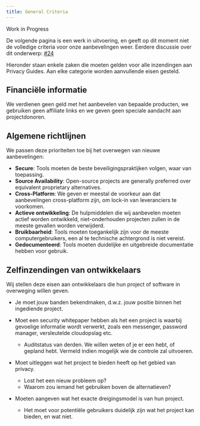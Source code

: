 ```yaml
---
title: General Criteria
---
```


<div class="admonition example" markdown>
<p class="admonition-title">Work in Progress</p>

De volgende pagina is een werk in uitvoering, en geeft op dit moment niet de volledige criteria voor onze aanbevelingen weer. Eerdere discussie over dit onderwerp: [#24](https://github.com/privacyguides/privacyguides.org/discussions/24)

</div>

Hieronder staan enkele zaken die moeten gelden voor alle inzendingen aan Privacy Guides. Aan elke categorie worden aanvullende eisen gesteld.

## Financiële informatie

We verdienen geen geld met het aanbevelen van bepaalde producten, we gebruiken geen affiliate links en we geven geen speciale aandacht aan projectdonoren.

## Algemene richtlijnen

We passen deze prioriteiten toe bij het overwegen van nieuwe aanbevelingen:

- **Secure**: Tools moeten de beste beveiligingspraktijken volgen, waar van toepassing.
- **Source Availability**: Open-source projects are generally preferred over equivalent proprietary alternatives.
- **Cross-Platform**: We geven er meestal de voorkeur aan dat aanbevelingen cross-platform zijn, om lock-in van leveranciers te voorkomen.
- **Actieve ontwikkeling**: De hulpmiddelen die wij aanbevelen moeten actief worden ontwikkeld, niet-onderhouden projecten zullen in de meeste gevallen worden verwijderd.
- **Bruikbaarheid**: Tools moeten toegankelijk zijn voor de meeste computergebruikers, een al te technische achtergrond is niet vereist.
- **Gedocumenteerd**: Tools moeten duidelijke en uitgebreide documentatie hebben voor gebruik.

## Zelfinzendingen van ontwikkelaars

Wij stellen deze eisen aan ontwikkelaars die hun project of software in overweging willen geven.

- Je moet jouw banden bekendmaken, d.w.z. jouw positie binnen het ingediende project.

- Moet een security whitepaper hebben als het een project is waarbij gevoelige informatie wordt verwerkt, zoals een messenger, password manager, versleutelde cloudopslag etc.
    - Auditstatus van derden. We willen weten of je er een hebt, of gepland hebt. Vermeld indien mogelijk wie de controle zal uitvoeren.

- Moet uitleggen wat het project te bieden heeft op het gebied van privacy.
    - Lost het een nieuw probleem op?
    - Waarom zou iemand het gebruiken boven de alternatieven?

- Moeten aangeven wat het exacte dreigingsmodel is van hun project.
    - Het moet voor potentiële gebruikers duidelijk zijn wat het project kan bieden, en wat niet.
